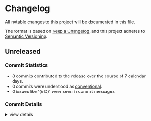 # Changelog

All notable changes to this project will be documented in this file.

The format is based on [Keep a Changelog](https://keepachangelog.com/en/1.0.0/),
and this project adheres to [Semantic Versioning](https://semver.org/spec/v2.0.0.html).

## Unreleased

### Commit Statistics

<csr-read-only-do-not-edit/>

 - 8 commits contributed to the release over the course of 7 calendar days.
 - 0 commits were understood as [conventional](https://www.conventionalcommits.org).
 - 0 issues like '(#ID)' were seen in commit messages

### Commit Details

<csr-read-only-do-not-edit/>

<details><summary>view details</summary>

 * **Uncategorized**
    - Changelog update ([`65ed17a`](https://github.com/Jasper-J-R/DreamLighters/commit/65ed17aaa6b53a10a2b6b5a53a68d5ee529b0f12))
    - Changelog update ([`f79d1f6`](https://github.com/Jasper-J-R/DreamLighters/commit/f79d1f65c57049608cfb309697a57ec7ca3f8120))
    - Crate fix ([`fd46ec5`](https://github.com/Jasper-J-R/DreamLighters/commit/fd46ec56e5a3d51e1c159337b741263bc114611d))
    - Fix shader ([`ef1a07e`](https://github.com/Jasper-J-R/DreamLighters/commit/ef1a07e4b445092cf192569ebdf42226a54c3452))
    - Merge fixes ([`b19a364`](https://github.com/Jasper-J-R/DreamLighters/commit/b19a364a6c8fc3115229b2f2cccd616580ea81bc))
    - Migration changes ([`d7f0625`](https://github.com/Jasper-J-R/DreamLighters/commit/d7f062523f9b5a99b66b01a558c58d97f0b27c24))
    - Shader opt ([`523b3f4`](https://github.com/Jasper-J-R/DreamLighters/commit/523b3f4becc9367631363ce4fe8f81249530973c))
    - Workspace prep ([`c56a2ba`](https://github.com/Jasper-J-R/DreamLighters/commit/c56a2bad76a16f31195fcd27f12f7bced2189479))
</details>


